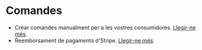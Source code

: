# Comandes

* Crear comandes manualment per a les vostres consumidores. [Llegir-ne més](https://guia.katuma.org/funcionalitats-avancades/comandes/crear-comandes-manualment).
* Reemborsament de pagaments d'Stripe. [Llegir-ne més](https://guia.katuma.org/funcionalitats-avancades/comandes/reemborsament-de-pagaments).

